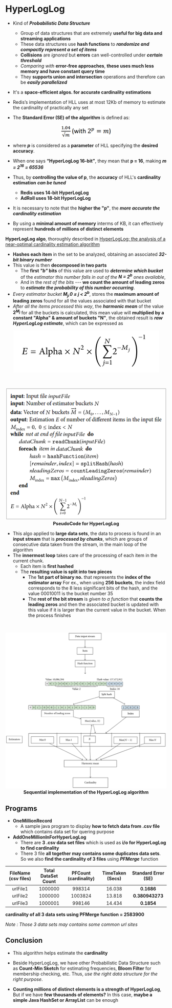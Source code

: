 # HyperLogLog

- Kind of ***Probabilistic Data Structure***
  - Group of data structures that are extremely **useful for big data and streaming applications**
  - These data structures use **hash functions** to ***randomize and compactly represent a set of items***
  - **Collisions** are *ignored* but **errors** can well-controlled under ***certain threshold***
  - *Comparing with* **error-free approaches**, **these uses much less memory and have constant query time**
  - They **supports union and intersection** operations and therefore can be ***easily parallelized***


- It's a **space-efficient algos. for accurate cardinality estimations**
- Redis’s implementation of HLL uses at most 12Kb of memory to estimate the cardinality of practically any set

-  The **Standard Error (SE) of the algorithm** is defined as:
<p align="center">
  <img align="" src="https://raw.githubusercontent.com/Pangaj/HyperLogLog/master/pictures/hllFormula.png" alt="center">
</p>

 - where ***p*** is considered as a **parameter**  of HLL specifying the **desired accuracy**.
 - When one says **“HyperLogLog 16-bit”**, they mean that **p = 16**, making ***m = 2<sup>16</sup> = 65536***
 - Thus, by **controlling the value of p**, the **accuracy** of HLL's **cardinality estimation** ***can be tuned***
    - **Redis uses 14-bit HyperLogLog**
    - **AdRoll uses 18-bit HyperLogLog**
  - It is necessary to note that the **higher the "p"**, the ***more accurate the cardinality estimation***

- By using a **minimal amount of memory** interms of KB, it can effectively represent **hundreds of millions of distinct elements**



 **HyperLogLog algo**, thoroughly described in [HyperLogLog: the analysis of a near-optimal cardinality estimation algorithm](http://algo.inria.fr/flajolet/Publications/FlFuGaMe07.pdf)
- **Hashes each item** in the set to be analyzed, obtaining an associated ***32-bit binary number***
- This value is then **decomposed in two parts**
  - The **first *"b"* bits** of this value are used to ***determine which bucket*** of the *estimator this number falls in out of the **N = 2<sup>b</sub>** ones available*,
  - And in the *rest of the bits* --- **we count the amount of leading zeros** to ***estimate the probability of this number occurring***.
- *Every estimator bucket **M<sub>j</sub>,0  ≤ j < 2<sup>b</sup>***, stores the **maximum amount of leading zeros** found for all the values associated with that bucket
- *After all the items processed this way*, the ***harmonic mean*** of the value **2<sup>*M<sub>j</sub>*</sup>** for all the buckets is calculated, this mean value will **multiplied by a constant "Alpha" & amount of buckets "N"**, the obtained result is ***raw HyperLogLog estimate***, which can be expressed as

<p align="center">
  <img align="" src="https://raw.githubusercontent.com/Pangaj/HyperLogLog/master/pictures/formula.png" alt="center">
</p>

&nbsp;

<p align="center">
  <img align="" src="https://raw.githubusercontent.com/Pangaj/HyperLogLog/master/pictures/pseudo.png" alt="center">
  <br>
<strong>PseudoCode for HyperLogLog</strong>
</p>

- This algo applied to **large data sets**, the data to process is found in an **input stream** that is ***processed by chunks***, which are groups of consecutive data taken from the stream, in the main loop of the algorithm
- The **innermost loop** takes care of the processing of each item in the current chunk.
  - Each item is **first hashed**
  - The **resulting value is split into two pieces**
    - The **1st part of binary no.** that represents the **index of the estimator array** For ex., when using **256 buckets**, the index field corresponds to the 8 less significant bits of the hash, and the value 00010011 is the bucket number 35
    - The **rest of the bit stream** is *given to a function* that **counts the leading zeros** and then the associated bucket is updated with this value if it is larger than the current value in the bucket. When the process finishes

&nbsp;

<p align="center">
  <img align="" src="https://raw.githubusercontent.com/Pangaj/HyperLogLog/master/pictures/sequential.png" alt="center">
<strong>Sequential implementation of the HyperLogLog algorithm</strong>
</p>

## Programs
- **OneMillionRecord**
  - A sample java program to display **how to fetch data from .csv file** which contains data set for quering purpose
- **AddOneMillionInForHyperLogLog**
  - There are **3 .csv data set files** which is used as **i/o for HyperLogLog to find cardinality**
  - There 3 file **all together may contains some duplicates data sets**. So we also **find the cardinality of 3 files** using ***PFMerge*** function



| FileName (csv files)| Total DataSet Count| PFCount (cardinality)|TimeTaken (Secs)| Standard Error (SE)|
| :------------------:| :-----------------:| :------------------: | :-------------:| :-----------------:|
|      urlFile1       |      1000000       |         998314       |     16.038     |     **0.1686**     |
|      urlFile2       |      1000000       |        1003824       |     13.818     |   **0.380943273**  |
|      urlFile3       |      1000001       |         998146       |     14.434     |     **0.1854**     |

**cardinality of all 3 data sets using PFMerge function = 2583900**

*Note : Those 3 data sets may contains some common url sites*


## Conclusion
- This algorithm helps estimate the **cardinality**
- Beside HyperLogLog, we have other Probabilistic Data Structure such as **Count-Min Sketch** for estimating frequencies, **Bloom Filter** for membership checking, etc. Thus, *use the right data structure for the right purpose*.


- **Counting millions of distinct elements is a strength of HyperLogLog**, But if we have **few thousands of elements?** In this case, **maybe a simple Java HashSet or ArrayList** can be enough

